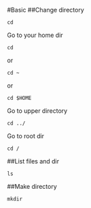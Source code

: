 #Basic
##Change directory
```
cd
```
Go to your home dir
```
cd
```
or
```
cd ~
```
or
```
cd $HOME
```

Go to upper directory
```
cd ../
```

Go to root dir
```
cd /
```



##List files and dir
```
ls
```


##Make directory
```
mkdir
```

